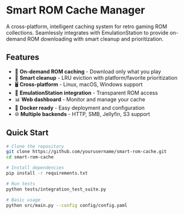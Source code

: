 # Smart ROM Cache Manager

A cross-platform, intelligent caching system for retro gaming ROM collections. Seamlessly integrates with EmulationStation to provide on-demand ROM downloading with smart cleanup and prioritization.

## Features

- 🚀 **On-demand ROM caching** - Download only what you play
- 🧠 **Smart cleanup** - LRU eviction with platform/favorite prioritization  
- 🖥️ **Cross-platform** - Linux, macOS, Windows support
- 🔗 **EmulationStation integration** - Transparent ROM access
- 📊 **Web dashboard** - Monitor and manage your cache
- 🐳 **Docker ready** - Easy deployment and configuration
- 🌐 **Multiple backends** - HTTP, SMB, Jellyfin, S3 support

## Quick Start
```bash
# Clone the repository
git clone https://github.com/yourusername/smart-rom-cache.git
cd smart-rom-cache

# Install dependencies
pip install -r requirements.txt

# Run tests
python tests/integration_test_suite.py

# Basic usage
python src/main.py --config config/config.yaml